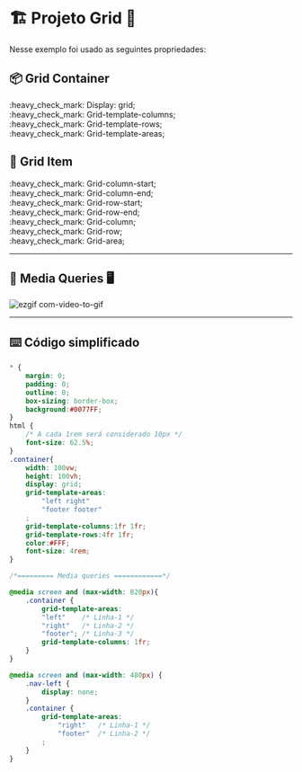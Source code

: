 # :building_construction: Projeto Grid :construction:

<p>Nesse exemplo foi usado as seguintes propriedades:</p>

## :package: Grid Container

<p> 
    :heavy_check_mark: Display: grid;<br>      
    :heavy_check_mark: Grid-template-columns;<br>
    :heavy_check_mark: Grid-template-rows;<br>           
    :heavy_check_mark: Grid-template-areas;<br>    
</p>

## :pencil:  Grid Item
<p>                
    :heavy_check_mark: Grid-column-start;<br>
    :heavy_check_mark: Grid-column-end;<br>
    :heavy_check_mark: Grid-row-start;<br>
    :heavy_check_mark: Grid-row-end;<br>
    :heavy_check_mark: Grid-column;<br>
    :heavy_check_mark: Grid-row;<br>
    :heavy_check_mark: Grid-area;<br>
</p>

---

## :iphone: Media Queries :desktop_computer: 

![ezgif com-video-to-gif](https://github.com/FabioFlorencio/Grid-CSS/assets/78650091/2c8001fb-6611-4629-a62e-8c5fa6b16e92)

---

## :keyboard: Código simplificado

```css
* {
    margin: 0;
    padding: 0;
    outline: 0;
    box-sizing: border-box;
    background:#0077FF;    
}
html {
    /* A cada 1rem será considerado 10px */
    font-size: 62.5%;
}
.container{
    width: 100vw;
    height: 100vh;
    display: grid;
    grid-template-areas: 
        "left right"
        "footer footer"
    ;
    grid-template-columns:1fr 1fr;
    grid-template-rows:4fr 1fr;
    color:#FFF;
    font-size: 4rem;    
}

/*========= Media queries ============*/

@media screen and (max-width: 820px){
    .container {
        grid-template-areas: 
        "left"    /* Linha-1 */
        "right"   /* Linha-2 */
        "footer"; /* Linha-3 */
        grid-template-columns: 1fr;
    }    
}

@media screen and (max-width: 480px) {
    .nav-left {
        display: none;
    }
    .container {
        grid-template-areas: 
            "right"   /* Linha-1 */
            "footer"  /* Linha-2 */
        ;
    }
}

```




